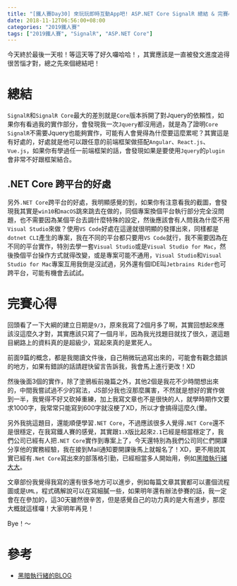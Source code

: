```yaml
---
title: "[鐵人賽Day30] 來玩玩即時互動App吧! ASP.NET Core SignalR 總結 & 完賽心得"
date: 2018-11-12T06:56:00+08:00
categories: "2019鐵人賽"
tags: ["2019鐵人賽", "SignalR", "ASP.NET Core"]
---
```


今天終於最後一天啦！等這天等了好久囉哈哈！，其實應該是一直被發文進度追得很苦惱才對，總之先來個總結吧！

# 總結
`SignalR`和`SignalR Core`最大的差別就是`Core`版本拆開了對Jquery的依賴性，如果你有看過我的實作部分，會發現我一次`Jquery`都沒用過，就是為了證明`Core SignalR`不需要Jquery也能夠實作，可能有人會覺得為什麼要這麼累呢？其實這是有好處的，好處就是他可以跟任意的前端框架做搭配`Angular`、`React.js`、`Vue.js`，如果你有學過任一前端框架的話，會發現如果是要使用`Jquery`的`plugin`會非常不好跟框架結合。

## .NET Core 跨平台的好處
另外`.NET Core`跨平台的好處，我明顯感覺的到，如果你有注意看我的截圖，會發現我其實是`win10`和`macOS`跳來跳去在做的，同個專案換個平台執行部分完全沒問題，也不需要因為某個平台去調什麼特殊的設定，然後應該會有人問我為什麼不用`Visual Studio`來做？使用`VS Code`好處在這邊就很明顯的發揮出來，同樣都是`dotnet CLI`產生的專案，我在不同的平台都只要用`VS Code`就行，我不需要因為在不同的平台實作，特別去學一套`Visual Studio`或是`Visual Studio for Mac`，然後換個平台操作方式就得改變，或是專案可能不通用，`Visual Studio`和`Visual Studio for Mac`專案互用我倒是沒試過，另外還有個IDE叫`Jetbrains Rider`也可跨平台，可能有機會去試試。

# 完賽心得

回頭看了一下大綱的建立日期是`9/3`，原來我寫了2個月多了啊，其實回想起來應該沒這麼久才對，其實應該只寫了一個月半，因為我光找題目就找了很久，選這題目網路上的資料真的是超級少，寫起來真的是累死人。

前面9篇的概念，都是我閱讀文件後，自己稍微玩過寫出來的，可能會有觀念錯誤的地方，如果有錯誤的話請趕快留言告訴我，我會馬上進行更改！XD

然後後面3個的實作，除了塗鴉板前幾篇之外，其他2個是我花不少時間想出來的，中間我嘗試過不少的寫法，JS部分我也沒那麼厲害，不然就是想好的實作做到一半，我覺得不好又砍掉重練，加上我寫文章也不是很快的人，就學時期作文要求1000字，我常常只能寫到600字就沒梗了XD，所以才會搞得這麼久(暈。

另外我挑這題目，還能順便學習`.NET Core`，不過應該很多人覺得`.NET Core`還不是很穩定，在我寫鐵人賽的感覺，其實跟`1.X`版比起來`2.1`已經是相當穩定了，我們公司已經有人把`.NET Core`實作到專案上了，今天還特別為我們公司同仁們開課分享他的實務經驗，我在接到Mail通知要開課後馬上就報名了！XD，更不用說其實已經有`.Net Core`寫出來的部落格引勤，已經相當多人開始用，例如[黑暗執行緒大大](https://blog.darkthread.net/blog/move-to-miniblog-core/)。

文章部份我覺得我寫的還有很多地方可以進步，例如每篇文章其實都可以畫個流程圖或是`UML`，程式碼解說可以在寫細膩一些，如果明年還有辦法參賽的話，我一定會在在參加的，這30天雖然很辛苦，但是感覺自己的功力真的是大有進步，那麼大概就這樣囉！大家明年再見！

Bye！～


# 參考
- [黑暗執行緒的BLOG](https://blog.darkthread.net/blog/move-to-miniblog-core/)
